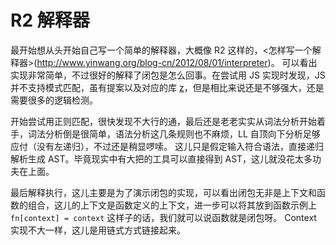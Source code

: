# R2 解释器

最开始想从头开始自己写一个简单的解释器，大概像 R2 这样的，<怎样写一个解释器>(http://www.yinwang.org/blog-cn/2012/08/01/interpreter)。
可以看出实现非常简单，不过很好的解释了闭包是怎么回事。在尝试用 JS 实现时发现，JS 并不支持模式匹配，虽有提案以及对应的库 [z](https://github.com/z-pattern-matching/z)，但是相比来说还是不够强大，还是需要很多的逻辑检测。

开始尝试用正则匹配，很快发现不大行的通，最后还是老老实实从词法分析开始着手，词法分析倒是很简单，语法分析这几条规则也不麻烦，LL 自顶向下分析足够应付（没有左递归），不过还是稍显啰嗦。
这儿只是假定输入符合语法，直接递归解析生成 AST。毕竟现实中有大把的工具可以直接得到 AST，这儿就没花太多功夫在上面。

最后解释执行，这儿主要是为了演示闭包的实现，可以看出闭包无非是上下文和函数的组合，这儿的上下文是函数定义的上下文，进一步可以将其放到函数示例上 `fn[context] = context` 这样子的话，我们就可以说函数就是闭包呀。
Context 实现不大一样，这儿是用链式方式链接起来。




